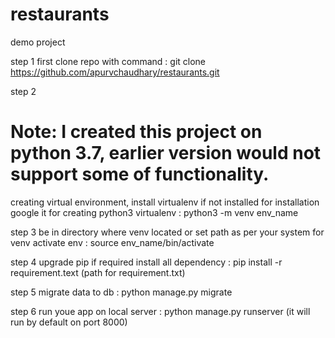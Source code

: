 # restaurants
demo project

step 1
first clone repo with command : git clone https://github.com/apurvchaudhary/restaurants.git

step 2
# Note: I created this project on python 3.7, earlier version would not support some of functionality.
creating virtual environment, install virtualenv if not installed for installation google it
for creating python3 virtualenv : python3 -m venv env_name

step 3
be in directory where venv located or set path as per your system for venv
activate env : source env_name/bin/activate

step 4
upgrade pip if required
install all dependency : pip install -r requirement.text (path for requirement.txt)

step 5
migrate data to db : python manage.py migrate

step 6
run youe app on local server : python manage.py runserver (it will run by default on port 8000)